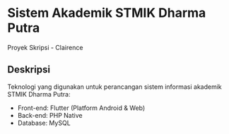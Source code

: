 # Sistem Akademik STMIK Dharma Putra

Proyek Skripsi - Clairence

## Deskripsi

Teknologi yang digunakan untuk perancangan sistem informasi akademik STMIK Dharma Putra:

- Front-end: Flutter (Platform Android & Web)
- Back-end: PHP Native
- Database: MySQL
<!-- 
- [Lab: Write your first Flutter app](https://docs.flutter.dev/get-started/codelab)
- [Cookbook: Useful Flutter samples](https://docs.flutter.dev/cookbook)

For help getting started with Flutter development, view the
[online documentation](https://docs.flutter.dev/), which offers tutorials,
samples, guidance on mobile development, and a full API reference. -->
